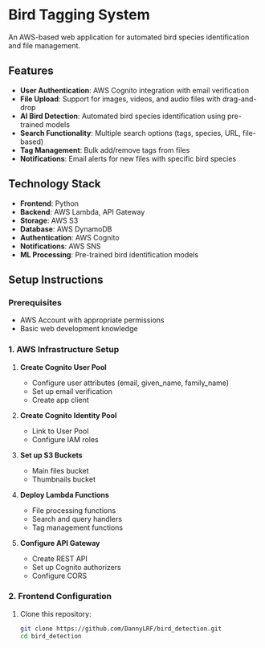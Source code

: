 # Bird Tagging System

An AWS-based web application for automated bird species identification and file management.

## Features

- **User Authentication**: AWS Cognito integration with email verification
- **File Upload**: Support for images, videos, and audio files with drag-and-drop
- **AI Bird Detection**: Automated bird species identification using pre-trained models
- **Search Functionality**: Multiple search options (tags, species, URL, file-based)
- **Tag Management**: Bulk add/remove tags from files
- **Notifications**: Email alerts for new files with specific bird species

## Technology Stack

- **Frontend**: Python
- **Backend**: AWS Lambda, API Gateway
- **Storage**: AWS S3
- **Database**: AWS DynamoDB
- **Authentication**: AWS Cognito
- **Notifications**: AWS SNS
- **ML Processing**: Pre-trained bird identification models

## Setup Instructions

### Prerequisites

- AWS Account with appropriate permissions
- Basic web development knowledge

### 1. AWS Infrastructure Setup

1. **Create Cognito User Pool**
   - Configure user attributes (email, given_name, family_name)
   - Set up email verification
   - Create app client

2. **Create Cognito Identity Pool**
   - Link to User Pool
   - Configure IAM roles

3. **Set up S3 Buckets**
   - Main files bucket
   - Thumbnails bucket

4. **Deploy Lambda Functions**
   - File processing functions
   - Search and query handlers
   - Tag management functions

5. **Configure API Gateway**
   - Create REST API
   - Set up Cognito authorizers
   - Configure CORS

### 2. Frontend Configuration

1. Clone this repository:
   ```bash
   git clone https://github.com/DannyLRF/bird_detection.git
   cd bird_detection
